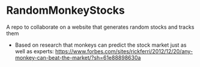 # RandomMonkeyStocks
A repo to collaborate on a website that generates random stocks and tracks them

- Based on research that monkeys can predict the stock market just as well as experts: https://www.forbes.com/sites/rickferri/2012/12/20/any-monkey-can-beat-the-market/?sh=61e88898630a
